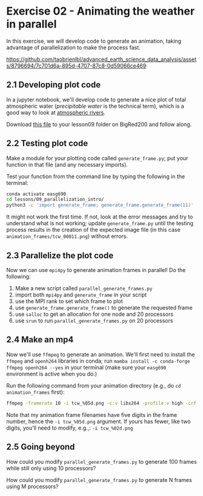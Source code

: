 # Exercise 02 - Animating the weather in parallel

In this exercise, we will develop code to generate an animation, taking advantage of parallelization to make the process fast.

https://github.com/taobrienlbl/advanced_earth_science_data_analysis/assets/8796694/7c701d6a-895d-4707-87c8-0d59066ce469

## 2.1 Developing plot code

In a jupyter notebook, we'll develop code to generate a nice plot of total atmospheric water (*precipitable water* is the technical term), which is a good way to look at [atmospheric rivers](https://www.noaa.gov/stories/what-are-atmospheric-rivers).

Download [this file](https://github.com/taobrienlbl/advanced_earth_science_data_analysis/blob/spring_2023_iub/lessons/09_parallelization_intro/09_workalong_02.1.ipynb) to your lesson09 folder on BigRed200 and follow along.

## 2.2 Testing plot code

Make a module for your plotting code called `generate_frame.py`; put your function in that file (and any necessary imports).

Test your function from the command line by typing the following in the terminal:
```bash
conda activate easg690
cd lessons/09_parallelization_intro/
python3 -c 'import generate_frame; generate_frame.generate_frame(11)'
```

It might not work the first time.  If not, look at the error messages and try to understand what is not working; update `generate_frame.py` until the testing process results in the creation of the expected image file (in this case `animation_frames/tcw_00011.png`) without errors.

## 2.3 Parallelize the plot code

Now we can use `mpi4py` to generate animation frames in parallel! Do the following:

1. Make a new script called `parallel_generate_frames.py`
1. import both `mpi4py` and `generate_frame` in your script
1. use the MPI rank to set which frame to plot
1. use `generate_frame.generate_frame()` to generate the requested frame
1. use `salloc` to get an allocation for one node and 20 processors
1. use `srun` to run `parallel_generate_frames.py` on 20 processors

## 2.4 Make an mp4

Now we'll use `ffmpeg` to generate an animation.  We'll first need to install the `ffmpeg` and `openh264` libraries in conda; run `mamba install -c conda-forge ffmpeg openh264 --yes` in your terminal (make sure your `easg690` environment is active when you do.)

Run the following command from your animation directory (e.g., do `cd animation_frames` first):

```bash
ffmpeg -framerate 10 -i tcw_%05d.png -c:v libx264 -profile:v high -crf 20 -pix_fmt yuv420p tcw_animation.mp4
```

Note that my animation frame filenames have five digits in the frame number, hence the `-i tcw_%05d.png` argument.  If yours has fewer, like two digits, you'll need to modify, e.g.,: `-i tcw_%02d.png`

## 2.5 Going beyond

How could you modify `parallel_generate_frames.py` to generate 100 frames while still only using 10 processors? 

How could you modify `parallel_generate_frames.py` to generate N frames using M processors?
